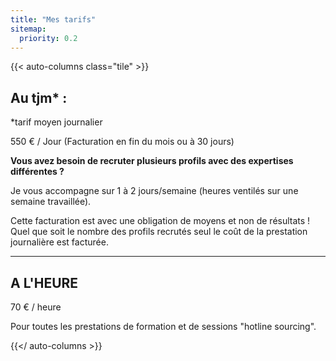 ```yaml
---
title: "Mes tarifs"
sitemap:
  priority: 0.2
---
```


{{< auto-columns class="tile" >}}
## Au tjm* :

*tarif moyen journalier

550 € / Jour
(Facturation en fin du mois ou à 30 jours)


**Vous avez besoin de recruter plusieurs profils avec des expertises différentes ?**

Je vous accompagne sur 1 à 2 jours/semaine (heures ventilés sur une semaine travaillée).

Cette facturation est avec une obligation de moyens et non de résultats ! Quel que soit le nombre des profils recrutés seul le coût de la prestation journalière est facturée.

----
## A L'HEURE

70 € / heure

Pour toutes les prestations de formation et de sessions "hotline sourcing".

{{</ auto-columns >}}